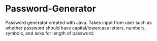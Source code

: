 # Password-Generator
Password generator created with Java. 
Takes input from user such as whether password should have capital/lowercase letters, numbers, symbols, and asks for length of password.

